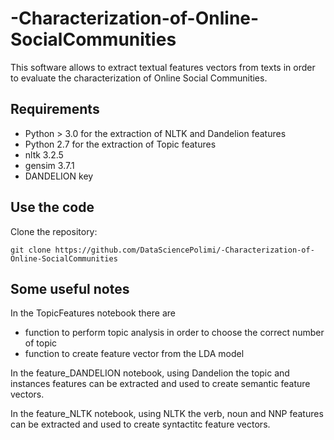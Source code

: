 # -Characterization-of-Online-SocialCommunities

This software allows to extract textual features vectors from texts in order to evaluate the characterization of Online Social Communities.

## Requirements

- Python > 3.0 for the extraction of NLTK and Dandelion features
- Python 2.7 for the extraction of Topic features
- nltk 3.2.5
- gensim 3.7.1
- DANDELION key


## Use the code

Clone the repository:

`git clone https://github.com/DataSciencePolimi/-Characterization-of-Online-SocialCommunities`


## Some useful notes

In the TopicFeatures notebook there are
- function to perform topic analysis in order to choose the correct number of topic
- function to create feature vector from the LDA model

In the feature_DANDELION notebook, using Dandelion the topic and instances features can be extracted and used to create semantic feature vectors.

In the feature_NLTK notebook, using NLTK the verb, noun and NNP features can be extracted and used to create syntactitc feature vectors.
